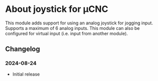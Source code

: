 # About joystick for µCNC

This module adds support for using an analog joystick for jogging input. Supports a
maximum of 6 analog inputs. This module can also be configured for virtual input (i.e. input from another module).

## Changelog

### 2024-08-24

- Initial release

